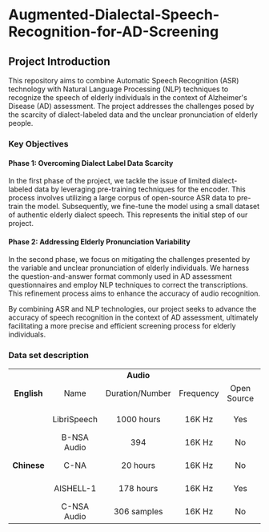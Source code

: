 # Augmented-Dialectal-Speech-Recognition-for-AD-Screening
## Project Introduction

This repository aims to combine Automatic Speech Recognition (ASR) technology with Natural Language Processing (NLP) techniques to recognize the speech of elderly individuals in the context of Alzheimer's Disease (AD) assessment. The project addresses the challenges posed by the scarcity of dialect-labeled data and the unclear pronunciation of elderly people.

### Key Objectives

#### Phase 1: Overcoming Dialect Label Data Scarcity
In the first phase of the project, we tackle the issue of limited dialect-labeled data by leveraging pre-training techniques for the encoder. This process involves utilizing a large corpus of open-source ASR data to pre-train the model. Subsequently, we fine-tune the model using a small dataset of authentic elderly dialect speech. This represents the initial step of our project.

#### Phase 2: Addressing Elderly Pronunciation Variability
In the second phase, we focus on mitigating the challenges presented by the variable and unclear pronunciation of elderly individuals. We harness the question-and-answer format commonly used in AD assessment questionnaires and employ NLP techniques to correct the transcriptions. This refinement process aims to enhance the accuracy of audio recognition.

By combining ASR and NLP technologies, our project seeks to advance the accuracy of speech recognition in the context of AD assessment, ultimately facilitating a more precise and efficient screening process for elderly individuals.

### Data set description

|                  |         |               |         |            |            |        |                 |
|:----------------:|:-------:|:-------------:|:-------:|:----------:|:----------:|:------:|:---------------:|
|                  |         | **Audio**     |         |            | **Text**   |        |                 |
| **English**      | Name    | Duration/Number | Frequency | Open Source | Name       | Number | Open Source     |
|                  |         |                 |           |            |            |        |                 |
|                  | LibriSpeech | 1000 hours | 16K Hz | Yes | B-NSA Text | 384 | No |
|                  | B-NSA Audio | 394 | 16K Hz | No | | | |
| **Chinese**      | C-NA | 20 hours | 16K Hz | No | Chinese-NSA | 100 | No |
|                  | AISHELL-1 | 178 hours | 16K Hz | Yes | CQ-NSA Text | 490,000 | |
|                  | C-NSA Audio | 306 samples | 16K Hz | No | | | |


